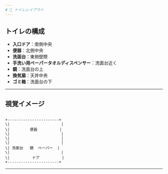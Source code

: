 ```yaml
---
# 🚻 トイレレイアウト
---
```

## トイレの構成

- **入口ドア**：南側中央
- **便器**：北側中央
- **洗面台**：東側壁際
- **手洗い用ペーパータオルディスペンサー**：洗面台近く
- **鏡**：洗面台の上
- **換気扇**：天井中央
- **ゴミ箱**：洗面台の下

---

## 視覚イメージ

```

+-----------------------+
\|                       |
\|         便器          |
\|                       |
\|                       |
\|                       |
\| 洗面台   鏡  ペーパー  |
\|                       |
\|          ドア          |
+-----------------------+

```
---
